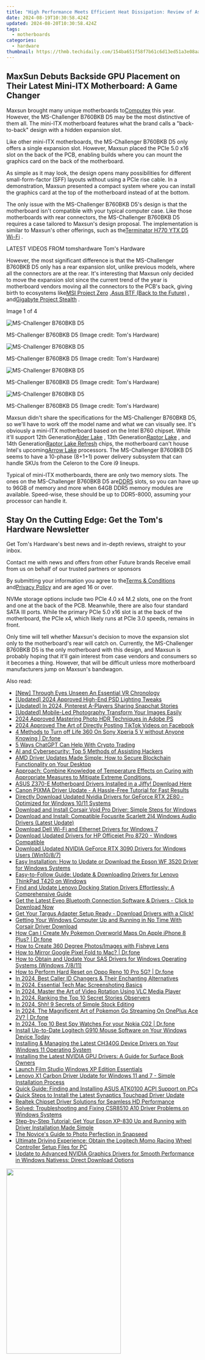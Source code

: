 ```yaml
---
title: "High Performance Meets Efficient Heat Dissipation: Review of Asus's ROG Maximus Z790 Formula Motherboard"
date: 2024-08-19T10:30:58.424Z
updated: 2024-08-20T10:30:58.424Z
tags:
  - motherboards
categories:
  - hardware
thumbnail: https://thmb.techidaily.com/154ba651f58f7b61c6d13ed51a3e08aab825faff32ad0111bfbaa0c8293dac8c.jpg
---
```


## MaxSun Debuts Backside GPU Placement on Their Latest Mini-ITX Motherboard: A Game Changer

Maxsun brought many unique motherboards to[Computex](https://tools.techidaily.com) this year. However, the MS-Challenger B760BKB D5 may be the most distinctive of them all. The mini-ITX motherboard features what the brand calls a "back-to-back" design with a hidden expansion slot.

 Like other mini-ITX motherboards, the MS-Challenger B760BKB D5 only offers a single expansion slot. However, Maxsun placed the PCIe 5.0 x16 slot on the back of the PCB, enabling builds where you can mount the graphics card on the back of the motherboard.

 As simple as it may look, the design opens many possibilities for different small-form-factor (SFF) layouts without using a PCIe rise cable. In a demonstration, Maxsun presented a compact system where you can install the graphics card at the top of the motherboard instead of at the bottom.

 The only issue with the MS-Challenger B760BKB D5's design is that the motherboard isn't compatible with your typical computer case. Like those motherboards with rear connectors, the MS-Challenger B760BKB D5 requires a case tailored to Maxsun's design proposal. The implementation is similar to Maxsun's other offerings, such as the[Terminator H770 YTX D5 Wi-Fi](https://tools.techidaily.com) .

 LATEST VIDEOS FROM tomshardware Tom's Hardware

 However, the most significant difference is that the MS-Challenger B760BKB D5 only has a rear expansion slot, unlike previous models, where all the connectors are at the rear. It's interesting that Maxsun only decided to move the expansion slot since the current trend of the year is motherboard vendors moving all the connectors to the PCB's back, giving birth to ecosystems like[MSI Project Zero](https://tools.techidaily.com) ,[Asus BTF (Back to the Future)](https://www.tomshardware.com/pc-components/motherboards/asus-btf-gpus-and-motherboards) , and[Gigabyte Project Stealth](https://tools.techidaily.com) .

 Image 1 of 4

![MS-Challenger B760BKB D5](https://vanilla.futurecdn.net/cyclingnews/media/img/missing-image.svg)

 MS-Challenger B760BKB D5  (Image credit: Tom's Hardware)

![MS-Challenger B760BKB D5](https://vanilla.futurecdn.net/cyclingnews/media/img/missing-image.svg)

 MS-Challenger B760BKB D5  (Image credit: Tom's Hardware)

![MS-Challenger B760BKB D5](https://vanilla.futurecdn.net/cyclingnews/media/img/missing-image.svg)

 MS-Challenger B760BKB D5  (Image credit: Tom's Hardware)

![MS-Challenger B760BKB D5](https://vanilla.futurecdn.net/cyclingnews/media/img/missing-image.svg)

 MS-Challenger B760BKB D5  (Image credit: Tom's Hardware)

 Maxsun didn't share the specifications for the MS-Challenger B760BKB D5, so we'll have to work off the model name and what we can visually see. It's obviously a mini-ITX motherboard based on the Intel B760 chipset. While it'll support 12th Generation[Alder Lake](https://tools.techidaily.com) , 13th Generation[Raptor Lake](https://tools.techidaily.com) , and 14th Generation[Raptor Lake Refresh](https://tools.techidaily.com) chips, the motherboard can't house Intel's upcoming[Arrow Lake](https://tools.techidaily.com) processors. The MS-Challenger B760BKB D5 seems to have a 10-phase (8+1+1) power delivery subsystem that can handle SKUs from the Celeron to the Core i9 lineups.

 Typical of mini-ITX motherboards, there are only two memory slots. The ones on the MS-Challenger B760BKB D5 are[DDR5](https://tools.techidaily.com) slots, so you can have up to 96GB of memory and more when 64GB DDR5 memory modules are available. Speed-wise, these should be up to DDR5-8000, assuming your processor can handle it.

## Stay On the Cutting Edge: Get the Tom's Hardware Newsletter

 Get Tom's Hardware's best news and in-depth reviews, straight to your inbox.

 Contact me with news and offers from other Future brands  Receive email from us on behalf of our trusted partners or sponsors

 By submitting your information you agree to the[Terms & Conditions](https://futureplc.com/terms-conditions/) and[Privacy Policy](https://futureplc.com/privacy-policy/) and are aged 16 or over.

 NVMe storage options include two PCIe 4.0 x4 M.2 slots, one on the front and one at the back of the PCB. Meanwhile, there are also four standard SATA III ports. While the primary PCIe 5.0 x16 slot is at the back of the motherboard, the PCIe x4, which likely runs at PCIe 3.0 speeds, remains in front.

 Only time will tell whether Maxsun's decision to move the expansion slot only to the motherboard's rear will catch on. Currently, the MS-Challenger B760BKB D5 is the only motherboard with this design, and Maxsun is probably hoping that it'll gain interest from case vendors and consumers so it becomes a thing. However, that will be difficult unless more motherboard manufacturers jump on Maxsun's bandwagon.

<ins class="adsbygoogle"
     style="display:block"
     data-ad-format="autorelaxed"
     data-ad-client="ca-pub-7571918770474297"
     data-ad-slot="1223367746"></ins>



<ins class="adsbygoogle"
     style="display:block"
     data-ad-client="ca-pub-7571918770474297"
     data-ad-slot="8358498916"
     data-ad-format="auto"
     data-full-width-responsive="true"></ins>

<span class="atpl-alsoreadstyle">Also read:</span>
<div><ul>
<li><a href="https://some-approaches.techidaily.com/new-through-eyes-unseen-an-essential-vr-chronology/"><u>[New] Through Eyes Unseen  An Essential VR Chronology</u></a></li>
<li><a href="https://fox-direct.techidaily.com/updated-2024-approved-high-end-psd-lighting-tweaks/"><u>[Updated] 2024 Approved  High-End PSD Lighting Tweaks</u></a></li>
<li><a href="https://snapchat-videos.techidaily.com/updated-in-2024-pinterest-a-players-sharing-snapchat-stories/"><u>[Updated] In 2024, Pinterest A-Players Sharing Snapchat Stories</u></a></li>
<li><a href="https://extra-guidance.techidaily.com/updated-mobile-led-photography-transform-your-images-easily/"><u>[Updated] Mobile-Led Photography  Transform Your Images Easily</u></a></li>
<li><a href="https://extra-support.techidaily.com/2024-approved-mastering-photo-hdr-techniques-in-adobe-ps/"><u>2024 Approved  Mastering Photo HDR Techniques in Adobe PS</u></a></li>
<li><a href="https://facebook-video-content.techidaily.com/2024-approved-the-art-of-directly-posting-tiktok-videos-on-facebook/"><u>2024 Approved  The Art of Directly Posting TikTok Videos on Facebook</u></a></li>
<li><a href="https://location-fake.techidaily.com/4-methods-to-turn-off-life-360-on-sony-xperia-5-v-without-anyone-knowing-drfone-by-drfone-virtual-android/"><u>4 Methods to Turn off Life 360 On Sony Xperia 5 V without Anyone Knowing | Dr.fone</u></a></li>
<li><a href="https://tech-revival.techidaily.com/5-ways-chatgpt-can-help-with-crypto-trading/"><u>5 Ways ChatGPT Can Help With Crypto Trading</u></a></li>
<li><a href="https://tech-hub.techidaily.com/ai-and-cybersecurity-top-5-methods-of-assisting-hackers/"><u>AI and Cybersecurity: Top 5 Methods of Assisting Hackers</u></a></li>
<li><a href="https://hardware-help.techidaily.com/amd-driver-updates-made-simple-how-to-secure-blockchain-functionality-on-your-desktop/"><u>AMD Driver Updates Made Simple: How to Secure Blockchain Functionality on Your Desktop</u></a></li>
<li><a href="https://hardware-help.techidaily.com/1722967112781-approach-combine-knowledge-of-temperature-effects-on-curing-with-appropriate-measures-to-mitigate-extreme-conditions/"><u>Approach: Combine Knowledge of Temperature Effects on Curing with Appropriate Measures to Mitigate Extreme Conditions.</u></a></li>
<li><a href="https://hardware-help.techidaily.com/asus-z370-e-motherboard-drivers-installed-in-a-jiffy-download-here/"><u>ASUS Z370-E Motherboard Drivers Installed in a Jiffy! Download Here</u></a></li>
<li><a href="https://hardware-help.techidaily.com/canon-pixma-driver-update-a-hassle-free-tutorial-for-fast-results/"><u>Canon PIXMA Driver Update - A Hassle-Free Tutorial for Fast Results</u></a></li>
<li><a href="https://driver-download.techidaily.com/directly-download-updated-nvidia-drivers-for-geforce-rtx-2e80-optimized-for-windows-1011-systems/"><u>Directly Download Updated Nvidia Drivers for GeForce RTX 2E80 - Optimized for Windows 10/11 Systems</u></a></li>
<li><a href="https://hardware-help.techidaily.com/download-and-install-corsair-void-pro-driver-simple-steps-for-windows/"><u>Download and Install Corsair Void Pro Driver: Simple Steps for Windows</u></a></li>
<li><a href="https://hardware-help.techidaily.com/download-and-install-compatible-focusrite-scarlett-2i4-windows-audio-drivers-latest-update/"><u>Download and Install: Compatible Focusrite Scarlett 2I4 Windows Audio Drivers (Latest Update)</u></a></li>
<li><a href="https://hardware-help.techidaily.com/1722977706551-download-dell-wi-fi-and-ethernet-drivers-for-windows-7/"><u>Download Dell Wi-Fi and Ethernet Drivers for Windows 7</u></a></li>
<li><a href="https://hardware-help.techidaily.com/download-updated-drivers-for-hp-officejet-pro-8720-windows-compatible/"><u>Download Updated Drivers for HP Officejet Pro 8720 - Windows Compatible</u></a></li>
<li><a href="https://hardware-help.techidaily.com/download-updated-nvidia-geforce-rtx-3090-drivers-for-windows-users-win1087/"><u>Download Updated NVIDIA GeForce RTX 3090 Drivers for Windows Users (Win10/8/7)</u></a></li>
<li><a href="https://hardware-help.techidaily.com/easy-installation-how-to-update-or-download-the-epson-wf-3520-driver-for-windows-systems/"><u>Easy Installation: How to Update or Download the Epson WF 3520 Driver for Windows Systems</u></a></li>
<li><a href="https://hardware-help.techidaily.com/easy-to-follow-guide-update-and-downloading-drivers-for-lenovo-thinkpad-t420-on-windows/"><u>Easy-to-Follow Guide: Update & Downloading Drivers for Lenovo ThinkPad T420 on Windows</u></a></li>
<li><a href="https://hardware-help.techidaily.com/find-and-update-lenovo-docking-station-drivers-effortlessly-a-comprehensive-guide/"><u>Find and Update Lenovo Docking Station Drivers Effortlessly: A Comprehensive Guide</u></a></li>
<li><a href="https://hardware-help.techidaily.com/get-the-latest-eveo-bluetooth-connection-software-and-drivers-click-to-download-now/"><u>Get the Latest Eveo Bluetooth Connection Software & Drivers - Click to Download Now</u></a></li>
<li><a href="https://hardware-help.techidaily.com/get-your-targus-adapter-setup-ready-download-drivers-with-a-click/"><u>Get Your Targus Adapter Setup Ready - Download Drivers with a Click!</u></a></li>
<li><a href="https://hardware-help.techidaily.com/getting-your-windows-computer-up-and-running-in-no-time-with-corsair-driver-download/"><u>Getting Your Windows Computer Up and Running in No Time With Corsair Driver Download</u></a></li>
<li><a href="https://ios-pokemon-go.techidaily.com/how-can-i-create-my-pokemon-overworld-maps-on-apple-iphone-8-plus-drfone-by-drfone-virtual-ios/"><u>How Can I Create My Pokemon Overworld Maps On Apple iPhone 8 Plus? | Dr.fone</u></a></li>
<li><a href="https://vp-tips.techidaily.com/how-to-create-360-degree-photosimages-with-fisheye-lens/"><u>How to Create 360 Degree Photos/Images with Fisheye Lens</u></a></li>
<li><a href="https://screen-mirror.techidaily.com/how-to-mirror-google-pixel-fold-to-mac-drfone-by-drfone-android/"><u>How to Mirror Google Pixel Fold to Mac? | Dr.fone</u></a></li>
<li><a href="https://hardware-help.techidaily.com/how-to-obtain-and-update-your-sas-drivers-for-windows-operating-systems-windows-7811/"><u>How to Obtain and Update Your SAS Drivers for Windows Operating Systems (Windows 7/8/11)</u></a></li>
<li><a href="https://techidaily.com/how-to-perform-hard-reset-on-oppo-reno-10-pro-5g-drfone-by-drfone-reset-android-reset-android/"><u>How to Perform Hard Reset on Oppo Reno 10 Pro 5G? | Dr.fone</u></a></li>
<li><a href="https://extra-resources.techidaily.com/in-2024-best-caller-id-changers-and-their-enchanting-alternatives/"><u>In 2024, Best Caller ID Changers & Their Enchanting Alternatives</u></a></li>
<li><a href="https://screen-activity-recording.techidaily.com/in-2024-essential-tech-mac-screenshoting-basics/"><u>In 2024, Essential Tech  Mac Screenshoting Basics</u></a></li>
<li><a href="https://screen-activity-recording.techidaily.com/in-2024-master-the-art-of-video-rotation-using-vlc-media-player/"><u>In 2024, Master the Art of Video Rotation Using VLC Media Player</u></a></li>
<li><a href="https://instagram-video-files.techidaily.com/in-2024-ranking-the-top-10-secret-stories-observers/"><u>In 2024, Ranking the Top 10 Secret Stories Observers</u></a></li>
<li><a href="https://extra-guidance.techidaily.com/in-2024-shh-9-secrets-of-simple-stock-editing/"><u>In 2024, Shh! 9 Secrets of Simple Stock Editing</u></a></li>
<li><a href="https://android-pokemon-go.techidaily.com/in-2024-the-magnificent-art-of-pokemon-go-streaming-on-oneplus-ace-2v-drfone-by-drfone-virtual-android/"><u>In 2024, The Magnificent Art of Pokemon Go Streaming On OnePlus Ace 2V? | Dr.fone</u></a></li>
<li><a href="https://android-location-track.techidaily.com/in-2024-top-10-best-spy-watches-for-your-nokia-c02-drfone-by-drfone-virtual-android/"><u>In 2024, Top 10 Best Spy Watches For your Nokia C02 | Dr.fone</u></a></li>
<li><a href="https://hardware-help.techidaily.com/install-up-to-date-logitech-g910-mouse-software-on-your-windows-device-today/"><u>Install Up-to-Date Logitech G910 Mouse Software on Your Windows Device Today</u></a></li>
<li><a href="https://hardware-help.techidaily.com/installing-and-managing-the-latest-ch340g-device-drivers-on-your-windows-11-operating-system/"><u>Installing & Managing the Latest CH340G Device Drivers on Your Windows 11 Operating System</u></a></li>
<li><a href="https://hardware-help.techidaily.com/installing-the-latest-nvidia-gpu-drivers-a-guide-for-surface-book-owners/"><u>Installing the Latest NVIDIA GPU Drivers: A Guide for Surface Book Owners</u></a></li>
<li><a href="https://extra-hints.techidaily.com/launch-film-studio-windows-xp-edition-essentials/"><u>Launch Film Studio  Windows XP Edition Essentials</u></a></li>
<li><a href="https://hardware-help.techidaily.com/lenovo-x1-carbon-driver-update-for-windows-11-and-7-simple-installation-process/"><u>Lenovo X1 Carbon Driver Update for Windows 11 and 7 - Simple Installation Process</u></a></li>
<li><a href="https://hardware-help.techidaily.com/quick-guide-finding-and-installing-asus-atk0100-acpi-support-on-pcs/"><u>Quick Guide: Finding and Installing ASUS ATK0100 ACPI Support on PCs</u></a></li>
<li><a href="https://hardware-help.techidaily.com/quick-steps-to-install-the-latest-synaptics-touchpad-driver-update/"><u>Quick Steps to Install the Latest Synaptics Touchpad Driver Update</u></a></li>
<li><a href="https://hardware-help.techidaily.com/realtek-chipset-driver-solutions-for-seamless-hd-performance/"><u>Realtek Chipset Driver Solutions for Seamless HD Performance</u></a></li>
<li><a href="https://hardware-help.techidaily.com/solved-troubleshooting-and-fixing-csr8510-a10-driver-problems-on-windows-systems/"><u>Solved: Troubleshooting and Fixing CSR8510 A10 Driver Problems on Windows Systems</u></a></li>
<li><a href="https://hardware-help.techidaily.com/step-by-step-tutorial-get-your-epson-xp-830-up-and-running-with-driver-installation-made-simple/"><u>Step-by-Step Tutorial: Get Your Epson XP-830 Up and Running with Driver Installation Made Simple</u></a></li>
<li><a href="https://extra-lessons.techidaily.com/the-novices-guide-to-photo-perfection-in-snapseed/"><u>The Novice's Guide to Photo Perfection in Snapseed</u></a></li>
<li><a href="https://hardware-help.techidaily.com/ultimate-driving-experience-obtain-the-logitech-momo-racing-wheel-controller-setup-files-for-pc/"><u>Ultimate Driving Experience: Obtain the Logitech Momo Racing Wheel Controller Setup Files for PC</u></a></li>
<li><a href="https://hardware-help.techidaily.com/update-to-advanced-nvidia-graphics-drivers-for-smooth-performance-in-windows-nativess-direct-download-options/"><u>Update to Advanced NVIDIA Graphics Drivers for Smooth Performance in Windows Nativess: Direct Download Options</u></a></li>
</ul></div>

<!-- affiliate ads begin -->
<a href="https://zonlipartnershipprogram.pxf.io/c/5597632/1611407/17882" target="_top" id="1611407"><img src="//a.impactradius-go.com/display-ad/17882-1611407" border="0" alt="" width="300" height="485"/></a><img height="0" width="0" src="https://imp.pxf.io/i/5597632/1611407/17882" style="position:absolute;visibility:hidden;" border="0" />
<!-- affiliate ads end -->